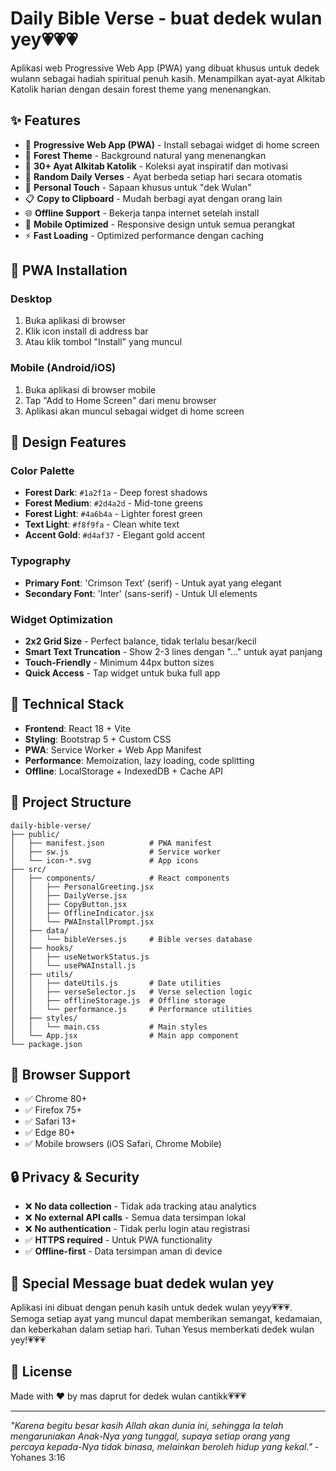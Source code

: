# Daily Bible Verse - buat dedek wulan yey💗💗💗

Aplikasi web Progressive Web App (PWA) yang dibuat khusus untuk dedek wulann sebagai hadiah spiritual penuh kasih. Menampilkan ayat-ayat Alkitab Katolik harian dengan desain forest theme yang menenangkan.

## ✨ Features

- 📱 **Progressive Web App (PWA)** - Install sebagai widget di home screen
- 🌲 **Forest Theme** - Background natural yang menenangkan
- 📖 **30+ Ayat Alkitab Katolik** - Koleksi ayat inspiratif dan motivasi
- 🔄 **Random Daily Verses** - Ayat berbeda setiap hari secara otomatis
- 💝 **Personal Touch** - Sapaan khusus untuk "dek Wulan"
- 📋 **Copy to Clipboard** - Mudah berbagi ayat dengan orang lain
- 🌐 **Offline Support** - Bekerja tanpa internet setelah install
- 📱 **Mobile Optimized** - Responsive design untuk semua perangkat
- ⚡ **Fast Loading** - Optimized performance dengan caching

## 📱 PWA Installation

### Desktop

1. Buka aplikasi di browser
2. Klik icon install di address bar
3. Atau klik tombol "Install" yang muncul

### Mobile (Android/iOS)

1. Buka aplikasi di browser mobile
2. Tap "Add to Home Screen" dari menu browser
3. Aplikasi akan muncul sebagai widget di home screen

## 🎨 Design Features

### Color Palette

- **Forest Dark**: `#1a2f1a` - Deep forest shadows
- **Forest Medium**: `#2d4a2d` - Mid-tone greens
- **Forest Light**: `#4a6b4a` - Lighter forest green
- **Text Light**: `#f8f9fa` - Clean white text
- **Accent Gold**: `#d4af37` - Elegant gold accent

### Typography

- **Primary Font**: 'Crimson Text' (serif) - Untuk ayat yang elegant
- **Secondary Font**: 'Inter' (sans-serif) - Untuk UI elements

### Widget Optimization

- **2x2 Grid Size** - Perfect balance, tidak terlalu besar/kecil
- **Smart Text Truncation** - Show 2-3 lines dengan "..." untuk ayat panjang
- **Touch-Friendly** - Minimum 44px button sizes
- **Quick Access** - Tap widget untuk buka full app

## 🔧 Technical Stack

- **Frontend**: React 18 + Vite
- **Styling**: Bootstrap 5 + Custom CSS
- **PWA**: Service Worker + Web App Manifest
- **Performance**: Memoization, lazy loading, code splitting
- **Offline**: LocalStorage + IndexedDB + Cache API

## 📂 Project Structure

```
daily-bible-verse/
├── public/
│   ├── manifest.json          # PWA manifest
│   ├── sw.js                  # Service worker
│   └── icon-*.svg             # App icons
├── src/
│   ├── components/            # React components
│   │   ├── PersonalGreeting.jsx
│   │   ├── DailyVerse.jsx
│   │   ├── CopyButton.jsx
│   │   ├── OfflineIndicator.jsx
│   │   └── PWAInstallPrompt.jsx
│   ├── data/
│   │   └── bibleVerses.js     # Bible verses database
│   ├── hooks/
│   │   ├── useNetworkStatus.js
│   │   └── usePWAInstall.js
│   ├── utils/
│   │   ├── dateUtils.js       # Date utilities
│   │   ├── verseSelector.js   # Verse selection logic
│   │   ├── offlineStorage.js  # Offline storage
│   │   └── performance.js     # Performance utilities
│   ├── styles/
│   │   └── main.css           # Main styles
│   └── App.jsx                # Main app component
└── package.json
```

## 📱 Browser Support

- ✅ Chrome 80+
- ✅ Firefox 75+
- ✅ Safari 13+
- ✅ Edge 80+
- ✅ Mobile browsers (iOS Safari, Chrome Mobile)

## 🔒 Privacy & Security

- ❌ **No data collection** - Tidak ada tracking atau analytics
- ❌ **No external API calls** - Semua data tersimpan lokal
- ❌ **No authentication** - Tidak perlu login atau registrasi
- ✅ **HTTPS required** - Untuk PWA functionality
- ✅ **Offline-first** - Data tersimpan aman di device

## 💝 Special Message buat dedek wulan yey

Aplikasi ini dibuat dengan penuh kasih untuk dedek wulan yeyy💗💗💗. Semoga setiap ayat yang muncul dapat memberikan semangat, kedamaian, dan keberkahan dalam setiap hari. Tuhan Yesus memberkati dedek wulan yey!💗💗💗

## 📄 License

Made with ❤️ by mas daprut for dedek wulan cantikk💗💗💗

---

_"Karena begitu besar kasih Allah akan dunia ini, sehingga Ia telah mengaruniakan Anak-Nya yang tunggal, supaya setiap orang yang percaya kepada-Nya tidak binasa, melainkan beroleh hidup yang kekal."_ - Yohanes 3:16
